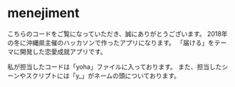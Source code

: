 # menejiment
こちらのコードをご覧になっていただき、誠にありがとうございます。
2018年の冬に沖縄県主催のハッカソンで作ったアプリになります。
「届ける」をテーマに開発した恋愛成就アプリです。

私が担当したコードは「yoha」ファイルに入っております。
また、担当したシーンやスクリプトには「y_」がネームの頭についております。
